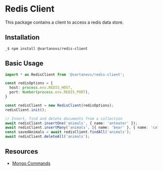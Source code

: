 # Redis Client

This package contains a client to access a redis data store.

## Installation

```shell
_$ npm install @vartanovs/redis-client
```

## Basic Usage

```typescript
import * as RedisClient from '@vartanovs/redis-client';

const redisOptions = {
  host: process.env.REDIS_HOST,
  port: Number(process.env.REDIS_PORT),
}

const redisClient = new RedisClient(redisOptions);
redisClient.init();

// Insert, find and delete documents from a collection
await redisClient.insertOne('animals', { name: 'anteater' });
await redisClient.insertMany('animals', [{ name: 'bear' }, { name: 'cat' }]);
const savedAnimals = await redisClient.findAll('animals');
await redisClient.deleteAll('animals');
```

## Resources

- [Mongo Commands](https://docs.mongodb.com/manual/reference/command/)
